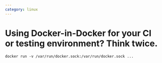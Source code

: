 ```yaml
---
category: linux
---
```

# Using Docker-in-Docker for your CI or testing environment? Think twice.


```
docker run -v /var/run/docker.sock:/var/run/docker.sock ...
```

